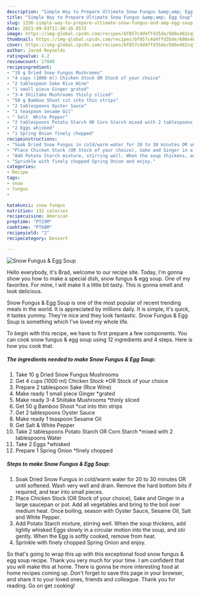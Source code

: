 ```yaml
---
description: "Simple Way to Prepare Ultimate Snow Fungus &amp;amp; Egg Soup"
title: "Simple Way to Prepare Ultimate Snow Fungus &amp;amp; Egg Soup"
slug: 1336-simple-way-to-prepare-ultimate-snow-fungus-and-amp-egg-soup
date: 2021-09-03T11:40:16.857Z
image: https://img-global.cpcdn.com/recipes/bf857c4d4ffd35de/680x482cq70/snow-fungus-egg-soup-recipe-main-photo.jpg
thumbnail: https://img-global.cpcdn.com/recipes/bf857c4d4ffd35de/680x482cq70/snow-fungus-egg-soup-recipe-main-photo.jpg
cover: https://img-global.cpcdn.com/recipes/bf857c4d4ffd35de/680x482cq70/snow-fungus-egg-soup-recipe-main-photo.jpg
author: Jared Reynolds
ratingvalue: 4.2
reviewcount: 17048
recipeingredient:
- "10 g Dried Snow Fungus Mushrooms"
- "4 cups (1000 ml) Chicken Stock OR Stock of your choice"
- "2 tablespoon Sake Rice Wine"
- "1 small piece Ginger grated"
- "3-4 Shiitake Mushrooms thinly sliced"
- "50 g Bamboo Shoot cut into thin strips"
- "2 tablespoons Oyster Sauce"
- "1 teaspoon Sesame Oil"
- " Salt  White Pepper"
- "2 tablespoons Potato Starch OR Corn Starch mixed with 2 tablespoons Water"
- "2 Eggs whisked"
- "1 Spring Onion finely chopped"
recipeinstructions:
- "Soak Dried Snow Fungus in cold/warm water for 20 to 30 minutes OR until softened. Wash very well and drain. Remove the hard bottom bits if required, and tear into small pieces."
- "Place Chicken Stock (OR Stock of your choice), Sake and Ginger in a large saucepan or pot. Add all vegetables and bring to the boil over medium heat. Once boiling, season with Oyster Sauce, Sesame Oil, Salt and White Pepper."
- "Add Potato Starch mixture, stirring well. When the soup thickens, add lightly whisked Eggs slowly in a circular motion into the soup, and stir gently. When the Egg is softly cooked, remove from heat."
- "Sprinkle with finely chopped Spring Onion and enjoy."
categories:
- Recipe
tags:
- snow
- fungus
- 

katakunci: snow fungus  
nutrition: 132 calories
recipecuisine: American
preptime: "PT29M"
cooktime: "PT60M"
recipeyield: "2"
recipecategory: Dessert

---
```



![Snow Fungus &amp; Egg Soup](https://img-global.cpcdn.com/recipes/bf857c4d4ffd35de/680x482cq70/snow-fungus-egg-soup-recipe-main-photo.jpg)

Hello everybody, it's Brad, welcome to our recipe site. Today, I'm gonna show you how to make a special dish, snow fungus &amp; egg soup. One of my favorites. For mine, I will make it a little bit tasty. This is gonna smell and look delicious.

Snow Fungus &amp; Egg Soup is one of the most popular of recent trending meals in the world. It is appreciated by millions daily. It is simple, it's quick, it tastes yummy. They're nice and they look fantastic. Snow Fungus &amp; Egg Soup is something which I've loved my whole life.




To begin with this recipe, we have to first prepare a few components. You can cook snow fungus &amp; egg soup using 12 ingredients and 4 steps. Here is how you cook that.

<!--inarticleads1-->

##### The ingredients needed to make Snow Fungus &amp; Egg Soup:

1. Take 10 g Dried Snow Fungus Mushrooms
1. Get 4 cups (1000 ml) Chicken Stock *OR Stock of your choice
1. Prepare 2 tablespoon Sake (Rice Wine)
1. Make ready 1 small piece Ginger *grated
1. Make ready 3-4 Shiitake Mushrooms *thinly sliced
1. Get 50 g Bamboo Shoot *cut into thin strips
1. Get 2 tablespoons Oyster Sauce
1. Make ready 1 teaspoon Sesame Oil
1. Get  Salt &amp; White Pepper
1. Take 2 tablespoons Potato Starch OR Corn Starch *mixed with 2 tablespoons Water
1. Take 2 Eggs *whisked
1. Prepare 1 Spring Onion *finely chopped




<!--inarticleads2-->

##### Steps to make Snow Fungus &amp; Egg Soup:

1. Soak Dried Snow Fungus in cold/warm water for 20 to 30 minutes OR until softened. Wash very well and drain. Remove the hard bottom bits if required, and tear into small pieces.
1. Place Chicken Stock (OR Stock of your choice), Sake and Ginger in a large saucepan or pot. Add all vegetables and bring to the boil over medium heat. Once boiling, season with Oyster Sauce, Sesame Oil, Salt and White Pepper.
1. Add Potato Starch mixture, stirring well. When the soup thickens, add lightly whisked Eggs slowly in a circular motion into the soup, and stir gently. When the Egg is softly cooked, remove from heat.
1. Sprinkle with finely chopped Spring Onion and enjoy.




So that's going to wrap this up with this exceptional food snow fungus &amp; egg soup recipe. Thank you very much for your time. I am confident that you will make this at home. There is gonna be more interesting food at home recipes coming up. Don't forget to save this page in your browser, and share it to your loved ones, friends and colleague. Thank you for reading. Go on get cooking!
